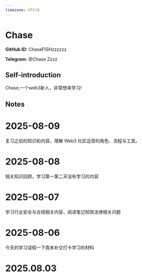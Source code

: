 ```yaml
---
timezone: UTC+8
---
```


# Chase

**GitHub ID:** ChaseFISHzzzzzz

**Telegram:** @Chase Zzzz

## Self-introduction

Chase,一个web3新人，非常想来学习!

## Notes

<!-- Content_START -->
# 2025-08-09

复习之前的知识和内容，理解 Web3 社区运营的角色、流程与工具。

# 2025-08-08

相关知识回顾，学习第一第二天没有学习的内容

# 2025-08-07

学习行业安全与合规相关内容，阅读笔记知晓法律相关问题

# 2025-08-06

今天的学习请假一下周末补交打卡学习的材料


# 2025.08.03


<!-- Content_END -->
